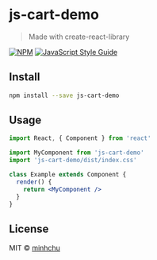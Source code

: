 # js-cart-demo

> Made with create-react-library

[![NPM](https://img.shields.io/npm/v/js-cart-demo.svg)](https://www.npmjs.com/package/js-cart-demo) [![JavaScript Style Guide](https://img.shields.io/badge/code_style-standard-brightgreen.svg)](https://standardjs.com)

## Install

```bash
npm install --save js-cart-demo
```

## Usage

```jsx
import React, { Component } from 'react'

import MyComponent from 'js-cart-demo'
import 'js-cart-demo/dist/index.css'

class Example extends Component {
  render() {
    return <MyComponent />
  }
}
```

## License

MIT © [minhchu](https://github.com/minhchu)
